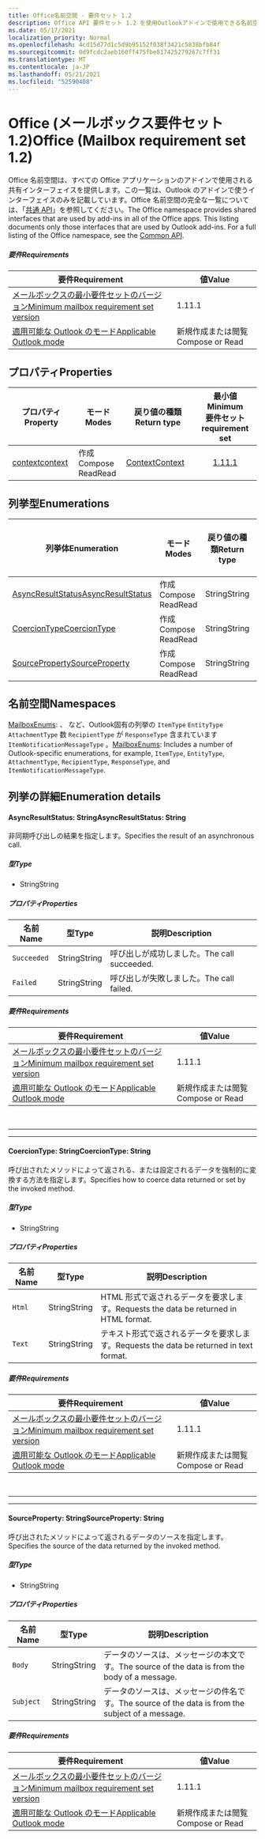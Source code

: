 ```yaml
---
title: Office名前空間 - 要件セット 1.2
description: Office API 要件セット 1.2 を使用Outlookアドインで使用できる名前空間メンバーを指定します。
ms.date: 05/17/2021
localization_priority: Normal
ms.openlocfilehash: 4cd15d77d1c5d9b95152f038f3421c5838bfb84f
ms.sourcegitcommit: 0d9fcdc2aeb160ff475fbe817425279267c7ff31
ms.translationtype: MT
ms.contentlocale: ja-JP
ms.lasthandoff: 05/21/2021
ms.locfileid: "52590408"
---
```

# <a name="office-mailbox-requirement-set-12"></a><span data-ttu-id="9c272-103">Office (メールボックス要件セット 1.2)</span><span class="sxs-lookup"><span data-stu-id="9c272-103">Office (Mailbox requirement set 1.2)</span></span>

<span data-ttu-id="9c272-p101">Office 名前空間は、すべての Office アプリケーションのアドインで使用される共有インターフェイスを提供します。この一覧は、Outlook のアドインで使うインターフェイスのみを記載しています。Office 名前空間の完全な一覧については、「[共通 API](/javascript/api/office)」を参照してください。</span><span class="sxs-lookup"><span data-stu-id="9c272-p101">The Office namespace provides shared interfaces that are used by add-ins in all of the Office apps. This listing documents only those interfaces that are used by Outlook add-ins. For a full listing of the Office namespace, see the [Common API](/javascript/api/office).</span></span>

##### <a name="requirements"></a><span data-ttu-id="9c272-106">要件</span><span class="sxs-lookup"><span data-stu-id="9c272-106">Requirements</span></span>

|<span data-ttu-id="9c272-107">要件</span><span class="sxs-lookup"><span data-stu-id="9c272-107">Requirement</span></span>| <span data-ttu-id="9c272-108">値</span><span class="sxs-lookup"><span data-stu-id="9c272-108">Value</span></span>|
|---|---|
|[<span data-ttu-id="9c272-109">メールボックスの最小要件セットのバージョン</span><span class="sxs-lookup"><span data-stu-id="9c272-109">Minimum mailbox requirement set version</span></span>](../../requirement-sets/outlook-api-requirement-sets.md)| <span data-ttu-id="9c272-110">1.1</span><span class="sxs-lookup"><span data-stu-id="9c272-110">1.1</span></span>|
|[<span data-ttu-id="9c272-111">適用可能な Outlook のモード</span><span class="sxs-lookup"><span data-stu-id="9c272-111">Applicable Outlook mode</span></span>](../../../outlook/outlook-add-ins-overview.md#extension-points)| <span data-ttu-id="9c272-112">新規作成または閲覧</span><span class="sxs-lookup"><span data-stu-id="9c272-112">Compose or Read</span></span>|

## <a name="properties"></a><span data-ttu-id="9c272-113">プロパティ</span><span class="sxs-lookup"><span data-stu-id="9c272-113">Properties</span></span>

| <span data-ttu-id="9c272-114">プロパティ</span><span class="sxs-lookup"><span data-stu-id="9c272-114">Property</span></span> | <span data-ttu-id="9c272-115">モード</span><span class="sxs-lookup"><span data-stu-id="9c272-115">Modes</span></span> | <span data-ttu-id="9c272-116">戻り値の種類</span><span class="sxs-lookup"><span data-stu-id="9c272-116">Return type</span></span> | <span data-ttu-id="9c272-117">最小値</span><span class="sxs-lookup"><span data-stu-id="9c272-117">Minimum</span></span><br><span data-ttu-id="9c272-118">要件セット</span><span class="sxs-lookup"><span data-stu-id="9c272-118">requirement set</span></span> |
|---|---|---|:---:|
| [<span data-ttu-id="9c272-119">context</span><span class="sxs-lookup"><span data-stu-id="9c272-119">context</span></span>](office.context.md) | <span data-ttu-id="9c272-120">作成</span><span class="sxs-lookup"><span data-stu-id="9c272-120">Compose</span></span><br><span data-ttu-id="9c272-121">Read</span><span class="sxs-lookup"><span data-stu-id="9c272-121">Read</span></span> | [<span data-ttu-id="9c272-122">Context</span><span class="sxs-lookup"><span data-stu-id="9c272-122">Context</span></span>](/javascript/api/office/office.context?view=outlook-js-1.2&preserve-view=true) | [<span data-ttu-id="9c272-123">1.1</span><span class="sxs-lookup"><span data-stu-id="9c272-123">1.1</span></span>](../requirement-set-1.1/outlook-requirement-set-1.1.md) |

## <a name="enumerations"></a><span data-ttu-id="9c272-124">列挙型</span><span class="sxs-lookup"><span data-stu-id="9c272-124">Enumerations</span></span>

| <span data-ttu-id="9c272-125">列挙体</span><span class="sxs-lookup"><span data-stu-id="9c272-125">Enumeration</span></span> | <span data-ttu-id="9c272-126">モード</span><span class="sxs-lookup"><span data-stu-id="9c272-126">Modes</span></span> | <span data-ttu-id="9c272-127">戻り値の種類</span><span class="sxs-lookup"><span data-stu-id="9c272-127">Return type</span></span> | <span data-ttu-id="9c272-128">最小値</span><span class="sxs-lookup"><span data-stu-id="9c272-128">Minimum</span></span><br><span data-ttu-id="9c272-129">要件セット</span><span class="sxs-lookup"><span data-stu-id="9c272-129">requirement set</span></span> |
|---|---|---|:---:|
| [<span data-ttu-id="9c272-130">AsyncResultStatus</span><span class="sxs-lookup"><span data-stu-id="9c272-130">AsyncResultStatus</span></span>](#asyncresultstatus-string) | <span data-ttu-id="9c272-131">作成</span><span class="sxs-lookup"><span data-stu-id="9c272-131">Compose</span></span><br><span data-ttu-id="9c272-132">Read</span><span class="sxs-lookup"><span data-stu-id="9c272-132">Read</span></span> | <span data-ttu-id="9c272-133">String</span><span class="sxs-lookup"><span data-stu-id="9c272-133">String</span></span> | [<span data-ttu-id="9c272-134">1.1</span><span class="sxs-lookup"><span data-stu-id="9c272-134">1.1</span></span>](../requirement-set-1.1/outlook-requirement-set-1.1.md) |
| [<span data-ttu-id="9c272-135">CoercionType</span><span class="sxs-lookup"><span data-stu-id="9c272-135">CoercionType</span></span>](#coerciontype-string) | <span data-ttu-id="9c272-136">作成</span><span class="sxs-lookup"><span data-stu-id="9c272-136">Compose</span></span><br><span data-ttu-id="9c272-137">Read</span><span class="sxs-lookup"><span data-stu-id="9c272-137">Read</span></span> | <span data-ttu-id="9c272-138">String</span><span class="sxs-lookup"><span data-stu-id="9c272-138">String</span></span> | [<span data-ttu-id="9c272-139">1.1</span><span class="sxs-lookup"><span data-stu-id="9c272-139">1.1</span></span>](../requirement-set-1.1/outlook-requirement-set-1.1.md) |
| [<span data-ttu-id="9c272-140">SourceProperty</span><span class="sxs-lookup"><span data-stu-id="9c272-140">SourceProperty</span></span>](#sourceproperty-string) | <span data-ttu-id="9c272-141">作成</span><span class="sxs-lookup"><span data-stu-id="9c272-141">Compose</span></span><br><span data-ttu-id="9c272-142">Read</span><span class="sxs-lookup"><span data-stu-id="9c272-142">Read</span></span> | <span data-ttu-id="9c272-143">String</span><span class="sxs-lookup"><span data-stu-id="9c272-143">String</span></span> | [<span data-ttu-id="9c272-144">1.1</span><span class="sxs-lookup"><span data-stu-id="9c272-144">1.1</span></span>](../requirement-set-1.1/outlook-requirement-set-1.1.md) |

## <a name="namespaces"></a><span data-ttu-id="9c272-145">名前空間</span><span class="sxs-lookup"><span data-stu-id="9c272-145">Namespaces</span></span>

<span data-ttu-id="9c272-146">[MailboxEnums](/javascript/api/outlook/office.mailboxenums.attachmentcontentformat?view=outlook-js-1.2&preserve-view=true): 、 など、Outlook固有の列挙の `ItemType` `EntityType` `AttachmentType` 数 `RecipientType` が `ResponseType` 含まれています `ItemNotificationMessageType` 。</span><span class="sxs-lookup"><span data-stu-id="9c272-146">[MailboxEnums](/javascript/api/outlook/office.mailboxenums.attachmentcontentformat?view=outlook-js-1.2&preserve-view=true): Includes a number of Outlook-specific enumerations, for example, `ItemType`, `EntityType`, `AttachmentType`, `RecipientType`, `ResponseType`, and `ItemNotificationMessageType`.</span></span>

## <a name="enumeration-details"></a><span data-ttu-id="9c272-147">列挙の詳細</span><span class="sxs-lookup"><span data-stu-id="9c272-147">Enumeration details</span></span>

#### <a name="asyncresultstatus-string"></a><span data-ttu-id="9c272-148">AsyncResultStatus: String</span><span class="sxs-lookup"><span data-stu-id="9c272-148">AsyncResultStatus: String</span></span>

<span data-ttu-id="9c272-149">非同期呼び出しの結果を指定します。</span><span class="sxs-lookup"><span data-stu-id="9c272-149">Specifies the result of an asynchronous call.</span></span>

##### <a name="type"></a><span data-ttu-id="9c272-150">型</span><span class="sxs-lookup"><span data-stu-id="9c272-150">Type</span></span>

*   <span data-ttu-id="9c272-151">String</span><span class="sxs-lookup"><span data-stu-id="9c272-151">String</span></span>

##### <a name="properties"></a><span data-ttu-id="9c272-152">プロパティ</span><span class="sxs-lookup"><span data-stu-id="9c272-152">Properties</span></span>

|<span data-ttu-id="9c272-153">名前</span><span class="sxs-lookup"><span data-stu-id="9c272-153">Name</span></span>| <span data-ttu-id="9c272-154">型</span><span class="sxs-lookup"><span data-stu-id="9c272-154">Type</span></span>| <span data-ttu-id="9c272-155">説明</span><span class="sxs-lookup"><span data-stu-id="9c272-155">Description</span></span>|
|---|---|---|
|`Succeeded`| <span data-ttu-id="9c272-156">String</span><span class="sxs-lookup"><span data-stu-id="9c272-156">String</span></span>|<span data-ttu-id="9c272-157">呼び出しが成功しました。</span><span class="sxs-lookup"><span data-stu-id="9c272-157">The call succeeded.</span></span>|
|`Failed`| <span data-ttu-id="9c272-158">String</span><span class="sxs-lookup"><span data-stu-id="9c272-158">String</span></span>|<span data-ttu-id="9c272-159">呼び出しが失敗しました。</span><span class="sxs-lookup"><span data-stu-id="9c272-159">The call failed.</span></span>|

##### <a name="requirements"></a><span data-ttu-id="9c272-160">要件</span><span class="sxs-lookup"><span data-stu-id="9c272-160">Requirements</span></span>

|<span data-ttu-id="9c272-161">要件</span><span class="sxs-lookup"><span data-stu-id="9c272-161">Requirement</span></span>| <span data-ttu-id="9c272-162">値</span><span class="sxs-lookup"><span data-stu-id="9c272-162">Value</span></span>|
|---|---|
|[<span data-ttu-id="9c272-163">メールボックスの最小要件セットのバージョン</span><span class="sxs-lookup"><span data-stu-id="9c272-163">Minimum mailbox requirement set version</span></span>](../../requirement-sets/outlook-api-requirement-sets.md)| <span data-ttu-id="9c272-164">1.1</span><span class="sxs-lookup"><span data-stu-id="9c272-164">1.1</span></span>|
|[<span data-ttu-id="9c272-165">適用可能な Outlook のモード</span><span class="sxs-lookup"><span data-stu-id="9c272-165">Applicable Outlook mode</span></span>](../../../outlook/outlook-add-ins-overview.md#extension-points)| <span data-ttu-id="9c272-166">新規作成または閲覧</span><span class="sxs-lookup"><span data-stu-id="9c272-166">Compose or Read</span></span>|

<br>

---
---

#### <a name="coerciontype-string"></a><span data-ttu-id="9c272-167">CoercionType: String</span><span class="sxs-lookup"><span data-stu-id="9c272-167">CoercionType: String</span></span>

<span data-ttu-id="9c272-168">呼び出されたメソッドによって返される、または設定されるデータを強制的に変換する方法を指定します。</span><span class="sxs-lookup"><span data-stu-id="9c272-168">Specifies how to coerce data returned or set by the invoked method.</span></span>

##### <a name="type"></a><span data-ttu-id="9c272-169">型</span><span class="sxs-lookup"><span data-stu-id="9c272-169">Type</span></span>

*   <span data-ttu-id="9c272-170">String</span><span class="sxs-lookup"><span data-stu-id="9c272-170">String</span></span>

##### <a name="properties"></a><span data-ttu-id="9c272-171">プロパティ</span><span class="sxs-lookup"><span data-stu-id="9c272-171">Properties</span></span>

|<span data-ttu-id="9c272-172">名前</span><span class="sxs-lookup"><span data-stu-id="9c272-172">Name</span></span>| <span data-ttu-id="9c272-173">型</span><span class="sxs-lookup"><span data-stu-id="9c272-173">Type</span></span>| <span data-ttu-id="9c272-174">説明</span><span class="sxs-lookup"><span data-stu-id="9c272-174">Description</span></span>|
|---|---|---|
|`Html`| <span data-ttu-id="9c272-175">String</span><span class="sxs-lookup"><span data-stu-id="9c272-175">String</span></span>|<span data-ttu-id="9c272-176">HTML 形式で返されるデータを要求します。</span><span class="sxs-lookup"><span data-stu-id="9c272-176">Requests the data be returned in HTML format.</span></span>|
|`Text`| <span data-ttu-id="9c272-177">String</span><span class="sxs-lookup"><span data-stu-id="9c272-177">String</span></span>|<span data-ttu-id="9c272-178">テキスト形式で返されるデータを要求します。</span><span class="sxs-lookup"><span data-stu-id="9c272-178">Requests the data be returned in text format.</span></span>|

##### <a name="requirements"></a><span data-ttu-id="9c272-179">要件</span><span class="sxs-lookup"><span data-stu-id="9c272-179">Requirements</span></span>

|<span data-ttu-id="9c272-180">要件</span><span class="sxs-lookup"><span data-stu-id="9c272-180">Requirement</span></span>| <span data-ttu-id="9c272-181">値</span><span class="sxs-lookup"><span data-stu-id="9c272-181">Value</span></span>|
|---|---|
|[<span data-ttu-id="9c272-182">メールボックスの最小要件セットのバージョン</span><span class="sxs-lookup"><span data-stu-id="9c272-182">Minimum mailbox requirement set version</span></span>](../../requirement-sets/outlook-api-requirement-sets.md)| <span data-ttu-id="9c272-183">1.1</span><span class="sxs-lookup"><span data-stu-id="9c272-183">1.1</span></span>|
|[<span data-ttu-id="9c272-184">適用可能な Outlook のモード</span><span class="sxs-lookup"><span data-stu-id="9c272-184">Applicable Outlook mode</span></span>](../../../outlook/outlook-add-ins-overview.md#extension-points)| <span data-ttu-id="9c272-185">新規作成または閲覧</span><span class="sxs-lookup"><span data-stu-id="9c272-185">Compose or Read</span></span>|

<br>

---
---

#### <a name="sourceproperty-string"></a><span data-ttu-id="9c272-186">SourceProperty: String</span><span class="sxs-lookup"><span data-stu-id="9c272-186">SourceProperty: String</span></span>

<span data-ttu-id="9c272-187">呼び出されたメソッドによって返されるデータのソースを指定します。</span><span class="sxs-lookup"><span data-stu-id="9c272-187">Specifies the source of the data returned by the invoked method.</span></span>

##### <a name="type"></a><span data-ttu-id="9c272-188">型</span><span class="sxs-lookup"><span data-stu-id="9c272-188">Type</span></span>

*   <span data-ttu-id="9c272-189">String</span><span class="sxs-lookup"><span data-stu-id="9c272-189">String</span></span>

##### <a name="properties"></a><span data-ttu-id="9c272-190">プロパティ</span><span class="sxs-lookup"><span data-stu-id="9c272-190">Properties</span></span>

|<span data-ttu-id="9c272-191">名前</span><span class="sxs-lookup"><span data-stu-id="9c272-191">Name</span></span>| <span data-ttu-id="9c272-192">型</span><span class="sxs-lookup"><span data-stu-id="9c272-192">Type</span></span>| <span data-ttu-id="9c272-193">説明</span><span class="sxs-lookup"><span data-stu-id="9c272-193">Description</span></span>|
|---|---|---|
|`Body`| <span data-ttu-id="9c272-194">String</span><span class="sxs-lookup"><span data-stu-id="9c272-194">String</span></span>|<span data-ttu-id="9c272-195">データのソースは、メッセージの本文です。</span><span class="sxs-lookup"><span data-stu-id="9c272-195">The source of the data is from the body of a message.</span></span>|
|`Subject`| <span data-ttu-id="9c272-196">String</span><span class="sxs-lookup"><span data-stu-id="9c272-196">String</span></span>|<span data-ttu-id="9c272-197">データのソースは、メッセージの件名です。</span><span class="sxs-lookup"><span data-stu-id="9c272-197">The source of the data is from the subject of a message.</span></span>|

##### <a name="requirements"></a><span data-ttu-id="9c272-198">要件</span><span class="sxs-lookup"><span data-stu-id="9c272-198">Requirements</span></span>

|<span data-ttu-id="9c272-199">要件</span><span class="sxs-lookup"><span data-stu-id="9c272-199">Requirement</span></span>| <span data-ttu-id="9c272-200">値</span><span class="sxs-lookup"><span data-stu-id="9c272-200">Value</span></span>|
|---|---|
|[<span data-ttu-id="9c272-201">メールボックスの最小要件セットのバージョン</span><span class="sxs-lookup"><span data-stu-id="9c272-201">Minimum mailbox requirement set version</span></span>](../../requirement-sets/outlook-api-requirement-sets.md)| <span data-ttu-id="9c272-202">1.1</span><span class="sxs-lookup"><span data-stu-id="9c272-202">1.1</span></span>|
|[<span data-ttu-id="9c272-203">適用可能な Outlook のモード</span><span class="sxs-lookup"><span data-stu-id="9c272-203">Applicable Outlook mode</span></span>](../../../outlook/outlook-add-ins-overview.md#extension-points)| <span data-ttu-id="9c272-204">新規作成または閲覧</span><span class="sxs-lookup"><span data-stu-id="9c272-204">Compose or Read</span></span>|
